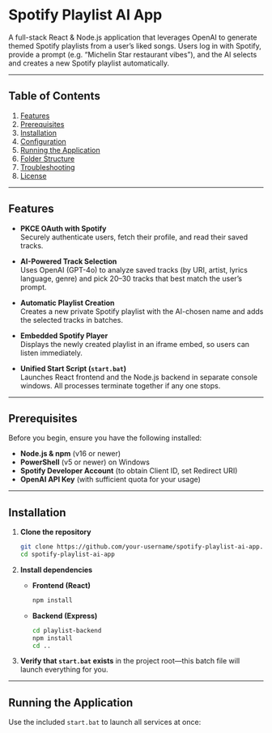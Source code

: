 # Spotify Playlist AI App

A full-stack React & Node.js application that leverages OpenAI to generate themed Spotify playlists from a user’s liked songs. Users log in with Spotify, provide a prompt (e.g. “Michelin Star restaurant vibes”), and the AI selects and creates a new Spotify playlist automatically.

---

## Table of Contents

1. [Features](#features)  
2. [Prerequisites](#prerequisites)  
3. [Installation](#installation)  
4. [Configuration](#configuration)  
5. [Running the Application](#running-the-application)  
6. [Folder Structure](#folder-structure)  
7. [Troubleshooting](#troubleshooting)  
8. [License](#license)  

---

## Features

- **PKCE OAuth with Spotify**  
  Securely authenticate users, fetch their profile, and read their saved tracks.

- **AI-Powered Track Selection**  
  Uses OpenAI (GPT-4o) to analyze saved tracks (by URI, artist, lyrics language, genre) and pick 20–30 tracks that best match the user’s prompt.

- **Automatic Playlist Creation**  
  Creates a new private Spotify playlist with the AI-chosen name and adds the selected tracks in batches.

- **Embedded Spotify Player**  
  Displays the newly created playlist in an iframe embed, so users can listen immediately.

- **Unified Start Script (`start.bat`)**  
  Launches React frontend and the Node.js backend in separate console windows. All processes terminate together if any one stops.

---

## Prerequisites

Before you begin, ensure you have the following installed:

- **Node.js & npm** (v16 or newer)  
- **PowerShell** (v5 or newer) on Windows  
- **Spotify Developer Account** (to obtain Client ID, set Redirect URI)  
- **OpenAI API Key** (with sufficient quota for your usage)

---

## Installation

1. **Clone the repository**  
   ```bash
   git clone https://github.com/your-username/spotify-playlist-ai-app.git
   cd spotify-playlist-ai-app
   ```

2. **Install dependencies**  
   - **Frontend (React)**  
     ```bash
     npm install
     ```
   - **Backend (Express)**  
     ```bash
     cd playlist-backend
     npm install
     cd ..
     ```

3. **Verify that `start.bat` exists** in the project root—this batch file will launch everything for you.

---

## Running the Application

Use the included `start.bat` to launch all services at once: